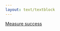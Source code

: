 ```yaml
---
layout: text/textblock
---
```


[Measure success](/content-strategy/set-goals-measure-success/measure-success/)

